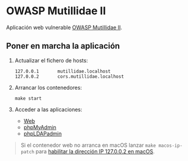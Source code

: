 # OWASP Mutillidae II

Aplicación web vulnerable [OWASP Mutillidae II](https://owasp.org/www-project-mutillidae-ii/).

## Poner en marcha la aplicación

1. Actualizar el fichero de hosts:

   ```
   127.0.0.1       mutillidae.localhost
   127.0.0.2       cors.mutillidae.localhost
   ```

2. Arrancar los contenedores:

   ```
   make start
   ```

3. Acceder a las aplicaciones:

    - [Web](http://mutillidae.localhost)
    - [phpMyAdmin](http://mutillidae.localhost:81)
    - [phpLDAPadmin](http://mutillidae.localhost:82)

> Si el contenedor web no arranca en macOS lanzar `make macos-ip-patch`
> para [habilitar la dirección IP 127.0.0.2 en macOS](ip_127_0_0_2.md).
